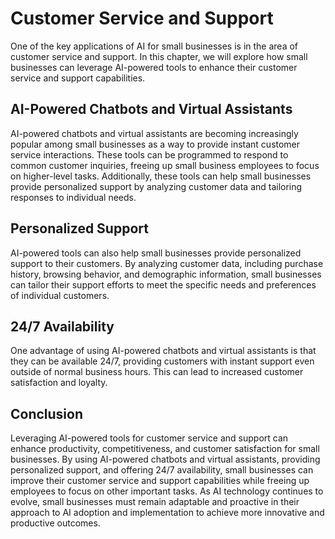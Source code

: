 Customer Service and Support
================================================================================

One of the key applications of AI for small businesses is in the area of customer service and support. In this chapter, we will explore how small businesses can leverage AI-powered tools to enhance their customer service and support capabilities.

AI-Powered Chatbots and Virtual Assistants
------------------------------------------

AI-powered chatbots and virtual assistants are becoming increasingly popular among small businesses as a way to provide instant customer service interactions. These tools can be programmed to respond to common customer inquiries, freeing up small business employees to focus on higher-level tasks. Additionally, these tools can help small businesses provide personalized support by analyzing customer data and tailoring responses to individual needs.

Personalized Support
--------------------

AI-powered tools can also help small businesses provide personalized support to their customers. By analyzing customer data, including purchase history, browsing behavior, and demographic information, small businesses can tailor their support efforts to meet the specific needs and preferences of individual customers.

24/7 Availability
-----------------

One advantage of using AI-powered chatbots and virtual assistants is that they can be available 24/7, providing customers with instant support even outside of normal business hours. This can lead to increased customer satisfaction and loyalty.

Conclusion
----------

Leveraging AI-powered tools for customer service and support can enhance productivity, competitiveness, and customer satisfaction for small businesses. By using AI-powered chatbots and virtual assistants, providing personalized support, and offering 24/7 availability, small businesses can improve their customer service and support capabilities while freeing up employees to focus on other important tasks. As AI technology continues to evolve, small businesses must remain adaptable and proactive in their approach to AI adoption and implementation to achieve more innovative and productive outcomes.
